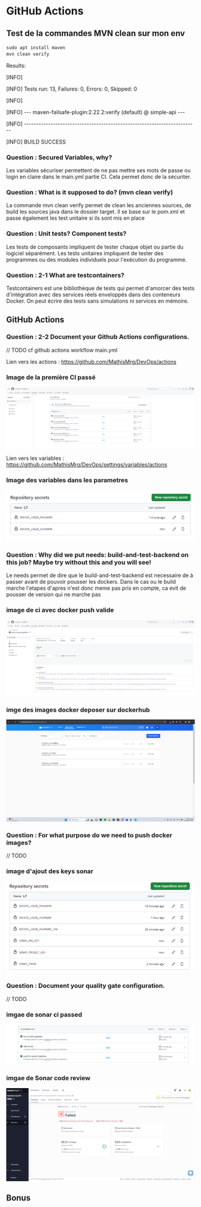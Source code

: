 # GitHub Actions

## Test de la commandes MVN clean sur mon env

```cmd
sudo apt install maven
mvn clean verify
```

Results:

[INFO] 

[INFO] Tests run: 13, Failures: 0, Errors: 0, Skipped: 0

[INFO] 

[INFO] --- maven-failsafe-plugin:2.22.2:verify (default) @ simple-api ---

[INFO] ------------------------------------------------------------------------

[INFO] BUILD SUCCESS

### Question : Secured Variables, why?

Les variables sécuriser permettent de ne pas mettre ses mots de passe ou login en claire dans le main.yml partie CI. Cela permet donc de la sécuriter.

### Question : What is it supposed to do? (mvn clean verify)

La commande mvn clean verify permet de clean les anciennes sources, de build les sources java dans le dossier target. Il se base sur le pom.xml et passe également les test unitaire si ils sont mis en place

### Question : Unit tests? Component tests?

Les tests de composants impliquent de tester chaque objet ou partie du logiciel séparément. Les tests unitaires impliquent de tester des programmes ou des modules individuels pour l'exécution du programme.

### Question : 2-1 What are testcontainers?

Testcontainers est une bibliothèque de tests qui permet d'amorcer des tests d'intégration avec des services réels enveloppés dans des conteneurs Docker. On peut écrire des tests sans simulations ni services en mémoire.

## GitHub Actions

### Question : 2-2 Document your Github Actions configurations.

 // TODO
cf github actions workflow main.yml

Lien vers les actions : https://github.com/MathisMrg/DevOps/actions

### Image de la première CI passé
![first ci passed](image-1.png)

Lien vers les variables : https://github.com/MathisMrg/DevOps/settings/variables/actions

### Image des variables dans les parametres
![docker login keys](image.png)

### Question : Why did we put needs: build-and-test-backend on this job? Maybe try without this and you will see!

Le needs permet de dire que le build-and-test-backend est necessaire de à passer avant de pouvoir pousser les dockers. Dans le cas ou le build marche l'etapes d'apres n'est donc meme pas pris en compte, ca evit de pousser de version qui ne marche pas

### image de ci avec docker push valide
![ci avec docker push valide](image-2.png)

### imge des images docker deposer sur dockerhub
![image deposers sur docker hub](image-3.png)

### Question : For what purpose do we need to push docker images?

 // TODO

### image d'ajout des keys sonar 
![sonar keys](image-4.png)

### Question : Document your quality gate configuration.

 // TODO

### imgae de sonar ci passed
![sonar ci passed](image-6.png)

### imgae de Sonar code review
![Sonar code review](image-5.png)

## Bonus 